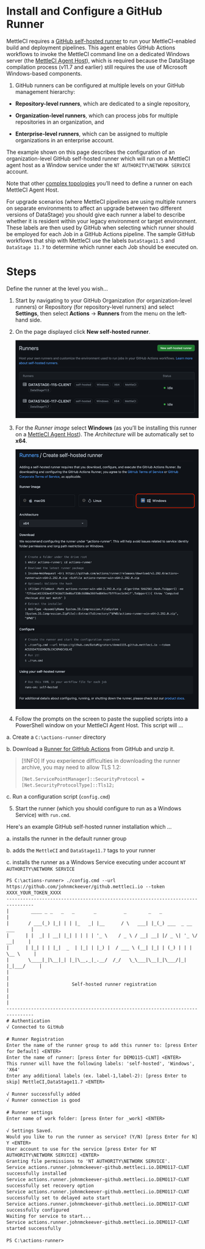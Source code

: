 # Install and Configure a GitHub Runner

MettleCI requires a [GitHub self-hosted runner](https://docs.github.com/en/actions/hosting-your-own-runners/about-self-hosted-runners) to run your MettleCI-enabled build and deployment pipelines. This agent enables GitHub Actions workflows to invoke the MettleCI command line on a dedicated Windows server (the [MettleCI Agent Host](https://datamigrators.atlassian.net/wiki/spaces/MCIDOC/pages/1770520622/A+Summary+of+MettleCI+Components#MettleCI-Agent-Host)), which is required because the DataStage compilation process (v11.7 and earlier) still requires the use of Microsoft Windows-based components.

1.  GitHub runners can be configured at multiple levels on your GitHub management hierarchy:
    

*   **Repository-level runners**, which are dedicated to a single repository,
    
*   **Organization-level runners**, which can process jobs for multiple repositories in an organization, and
    
*   **Enterprise-level runners**, which can be assigned to multiple organizations in an enterprise account.
    

The example shown on this page describes the configuration of an organization-level GitHub self-hosted runner which will run on a MettleCI agent host as a Window service under the `NT AUTHORITY\NETWORK SERVICE` account.

Note that other [complex topologies](https://datamigrators.atlassian.net/wiki/spaces/MCIDOC/pages/1766817793/Using+Multiple+MettleCI+Agents) you’ll need to define a runner on each MettleCI Agent Host.

For upgrade scenarios (where MettleCI pipelines are using multiple runners on separate environments to affect an upgrade between two different versions of DataStage) you should give each runner a label to describe whether it is resident within your legacy environment or target environment. These labels are then used by GitHub when selecting which runner should be employed for each Job in a GitHub Actions pipeline. The sample GitHub workflows that ship with MettleCI use the labels `DataStage11.5` and `DataStage 11.7` to determine which runner each Job should be executed on.

# Steps

Define the runner at the level you wish…

1.  Start by navigating to your GitHub Organization (for organization-level runners) or Repository (for repository-level runners) and select **Settings**, then select **Actions** → **Runners** from the menu on the left-hand side.
    
2.  On the page displayed click **New self-hosted runner**.
    
    ![](./attachments/image-20220615-072520.png)
    
3.  For the *Runner image* select **Windows** (as you’ll be installing this runner on a [MettleCI Agent Host](https://datamigrators.atlassian.net/wiki/spaces/MCIDOC/pages/1770520622/A+Summary+of+MettleCI+Components#MettleCI-Agent-Host)). The *Architecture* will be automatically set to **x64**.
    
    ![](./attachments/image-20220615-072723.png)
    
4.  Follow the prompts on the screen to paste the supplied scripts into a PowerShell window on your MettleCI Agent Host. This script will …
    

a. Create a `C:\actions-runner` directory

b. Download a [Runner for GitHub Actions](https://github.com/actions/runner) from GitHub and unzip it.

> [!INFO]
> If you experience difficulties in downloading the runner archive, you may need to allow TLS 1.2:
> ```
> [Net.ServicePointManager]::SecurityProtocol = [Net.SecurityProtocolType]::Tls12;
> ```

c. Run a configuration script (`config.cmd`)

5.  Start the runner (which you should configure to run as a Windows Service) with `run.cmd`.
    

Here's an example GitHub self-hosted runner installation which …

a. installs the runner in the default runner group

b. adds the `MettleCI` and `DataStage11.7` tags to your runner

c. installs the runner as a Windows Service executing under account `NT AUTHORITY\NETWORK SERVICE`

```
PS C:\actions-runner> ./config.cmd --url https://github.com/johnmckeever/github.mettleci.io --token XXXX_YOUR_TOKEN_XXXX
--------------------------------------------------------------------------------
|        ____ _ _   _   _       _          _        _   _                      |
|       / ___(_) |_| | | |_   _| |__      / \   ___| |_(_) ___  _ __  ___      |
|      | |  _| | __| |_| | | | | '_ \    / _ \ / __| __| |/ _ \| '_ \/ __|     |
|      | |_| | | |_|  _  | |_| | |_) |  / ___ \ (__| |_| | (_) | | | \__ \     |
|       \____|_|\__|_| |_|\__,_|_.__/  /_/   \_\___|\__|_|\___/|_| |_|___/     |
|                                                                              |
|                       Self-hosted runner registration                        |
|                                                                              |
--------------------------------------------------------------------------------
# Authentication
√ Connected to GitHub

# Runner Registration
Enter the name of the runner group to add this runner to: [press Enter for Default] <ENTER>
Enter the name of runner: [press Enter for DEMO115-CLNT] <ENTER>
This runner will have the following labels: 'self-hosted', 'Windows', 'X64'
Enter any additional labels (ex. label-1,label-2): [press Enter to skip] MettleCI,DataStage11.7 <ENTER>

√ Runner successfully added
√ Runner connection is good

# Runner settings
Enter name of work folder: [press Enter for _work] <ENTER>

√ Settings Saved.
Would you like to run the runner as service? (Y/N) [press Enter for N] Y <ENTER>
User account to use for the service [press Enter for NT AUTHORITY\NETWORK SERVICE] <ENTER>
Granting file permissions to 'NT AUTHORITY\NETWORK SERVICE'.
Service actions.runner.johnmckeever-github.mettleci.io.DEMO117-CLNT successfully installed
Service actions.runner.johnmckeever-github.mettleci.io.DEMO117-CLNT successfully set recovery option
Service actions.runner.johnmckeever-github.mettleci.io.DEMO117-CLNT successfully set to delayed auto start
Service actions.runner.johnmckeever-github.mettleci.io.DEMO117-CLNT successfully configured
Waiting for service to start...
Service actions.runner.johnmckeever-github.mettleci.io.DEMO117-CLNT started successfully

PS C:\actions-runner>
```